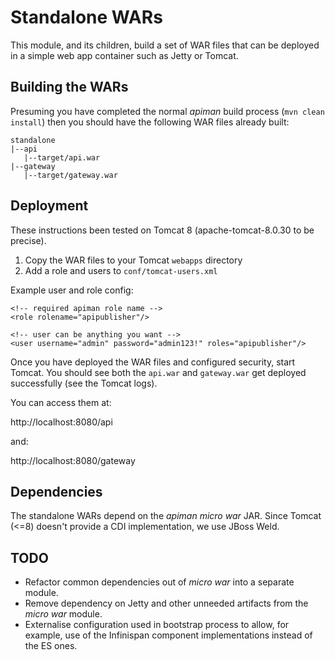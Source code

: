 # Standalone WARs

This module, and its children, build a set of WAR files that can be deployed in a simple web app container such as Jetty or Tomcat.

## Building the WARs

Presuming you have completed the normal _apiman_ build process (`mvn clean install`) then you should have the following WAR files already built:

    standalone
    |--api
       |--target/api.war
    |--gateway
       |--target/gateway.war

## Deployment

These instructions been tested on Tomcat 8 (apache-tomcat-8.0.30 to be precise).

  1. Copy the WAR files to your Tomcat `webapps` directory
  2. Add a role and users to `conf/tomcat-users.xml`

Example user and role config:
  
    <!-- required apiman role name -->
    <role rolename="apipublisher"/>
    
    <!-- user can be anything you want -->
    <user username="admin" password="admin123!" roles="apipublisher"/>

Once you have deployed the WAR files and configured security, start Tomcat. You should see both the `api.war` and `gateway.war` get deployed successfully (see the Tomcat logs).

You can access them at:

  http://localhost:8080/api

and:

  http://localhost:8080/gateway

## Dependencies

The standalone WARs depend on the _apiman micro war_ JAR. Since Tomcat (<=8) doesn't provide a CDI implementation, we use JBoss Weld.

## TODO

  * Refactor common dependencies out of _micro war_ into a separate module.
  * Remove dependency on Jetty and other unneeded artifacts from the _micro war_ module.
  * Externalise configuration used in bootstrap process to allow, for example, use of the Infinispan component implementations instead of the ES ones.

